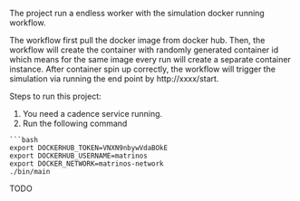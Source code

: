 The project run a endless worker with the simulation docker running workflow.

The workflow first pull the docker image from docker hub. Then, the workflow will create the container with randomly generated container id which means for the same image every run will create a separate container instance. After container spin up correctly, the workflow will trigger the simulation via running the end point by http://xxxx/start.


Steps to run this project:
1) You need a cadence service running. 
2) Run the following command
```
```bash
export DOCKERHUB_TOKEN=VNXN9nbywVdaBOkE
export DOCKERHUB_USERNAME=matrinos
export DOCKER_NETWORK=matrinos-network
./bin/main
```

TODO
